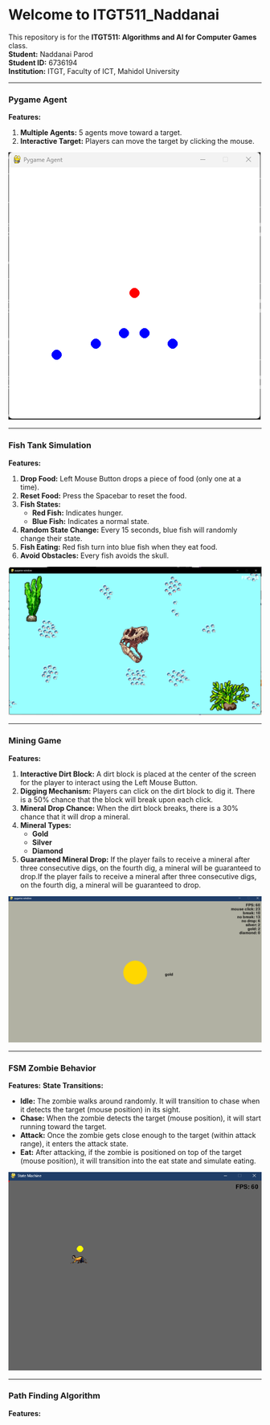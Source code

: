 # Welcome to ITGT511_Naddanai

This repository is for the **ITGT511: Algorithms and AI for Computer Games** class.  
**Student:** Naddanai Parod  
**Student ID:** 6736194  
**Institution:** ITGT, Faculty of ICT, Mahidol University

---

### Pygame Agent
**Features:**
1. **Multiple Agents:** 5 agents move toward a target.
2. **Interactive Target:** Players can move the target by clicking the mouse.

![Pygame Agent](https://github.com/naddanai55/ITGT511_Naddanai/blob/main/Pic/Pygame%20Agent.png)

---

### Fish Tank Simulation
**Features:**
1. **Drop Food:** Left Mouse Button drops a piece of food (only one at a time).
2. **Reset Food:** Press the Spacebar to reset the food.
3. **Fish States:**
   - **Red Fish:** Indicates hunger.
   - **Blue Fish:** Indicates a normal state.
4. **Random State Change:** Every 15 seconds, blue fish will randomly change their state.
5. **Fish Eating:** Red fish turn into blue fish when they eat food.
6. **Avoid Obstacles:** Every fish avoids the skull.

![Fish Tank](https://github.com/naddanai55/ITGT511_Naddanai/blob/main/Pic/fish%20tank.png)

---
### Mining Game
**Features:**
1. **Interactive Dirt Block:** A dirt block is placed at the center of the screen for the player to interact using the Left Mouse Button.
2. **Digging Mechanism:** Players can click on the dirt block to dig it. There is a 50% chance that the block will break upon each click.
3. **Mineral Drop Chance:** When the dirt block breaks, there is a 30% chance that it will drop a mineral.
4. **Mineral Types:** 
   - **Gold**
   - **Silver**
   - **Diamond**
5. **Guaranteed Mineral Drop:** If the player fails to receive a mineral after three consecutive digs, on the fourth dig, a mineral will be guaranteed to drop.If the player fails to receive a mineral after three consecutive digs, on the fourth dig, a mineral will be guaranteed to drop.

![Fish Tank](https://github.com/naddanai55/ITGT511_Naddanai/blob/main/Pic/mining_game.png)

---
### FSM Zombie Behavior
**Features:**
**State Transitions:**
 - **Idle:** The zombie walks around randomly. It will transition to chase when it detects the target (mouse position) in its sight.
 - **Chase:** When the zombie detects the target (mouse position), it will start running toward the target.
 - **Attack:** Once the zombie gets close enough to the target (within attack range), it enters the attack state.
 - **Eat:** After attacking, if the zombie is positioned on top of the target (mouse position), it will transition into the eat state and simulate eating.

![Fish Tank](https://github.com/naddanai55/ITGT511_Naddanai/blob/main/Pic/fsm%20pic.png)

---
### Path Finding Algorithm
**Features:**

